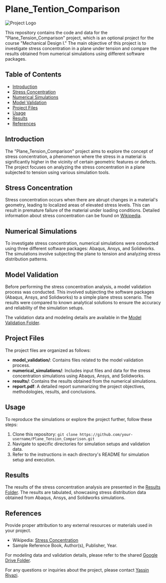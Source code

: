 # Plane_Tention_Comparison

![Project Logo](project_logo.png) <!-- If you have a project logo, add it here -->

This repository contains the code and data for the "Plane_Tension_Comparison" project, which is an optional project for the course "Mechanical Design I." The main objective of this project is to investigate stress concentration in a plane under tension and compare the results obtained from numerical simulations using different software packages.

## Table of Contents

- [Introduction](#introduction)
- [Stress Concentration](#stress-concentration)
- [Numerical Simulations](#numerical-simulations)
- [Model Validation](#model-validation)
- [Project Files](#project-files)
- [Usage](#usage)
- [Results](#results)
- [References](#references)

## Introduction

The "Plane_Tension_Comparison" project aims to explore the concept of stress concentration, a phenomenon where the stress in a material is significantly higher in the vicinity of certain geometric features or defects. The project focuses on analyzing the stress concentration in a plane subjected to tension using various simulation tools.

## Stress Concentration

Stress concentration occurs when there are abrupt changes in a material's geometry, leading to localized areas of elevated stress levels. This can result in premature failure of the material under loading conditions. Detailed information about stress concentration can be found on [Wikipedia](https://en.wikipedia.org/wiki/Stress_concentration).

## Numerical Simulations

To investigate stress concentration, numerical simulations were conducted using three different software packages: Abaqus, Ansys, and Solidworks. The simulations involve subjecting the plane to tension and analyzing stress distribution patterns.

## Model Validation

Before performing the stress concentration analysis, a model validation process was conducted. This involved subjecting the software packages (Abaqus, Ansys, and Solidworks) to a simple plane stress scenario. The results were compared to known analytical solutions to ensure the accuracy and reliability of the simulation setups.

The validation data and modeling details are available in the [Model Validation Folder](model_validation/).

## Project Files

The project files are organized as follows:

- **model_validation/**: Contains files related to the model validation process.
- **numerical_simulations/**: Includes input files and data for the stress concentration simulations using Abaqus, Ansys, and Solidworks.
- **results/**: Contains the results obtained from the numerical simulations.
- **report.pdf**: A detailed report summarizing the project objectives, methodologies, results, and conclusions.

## Usage

To reproduce the simulations or explore the project further, follow these steps:

1. Clone this repository: `git clone https://github.com/your-username/Plane_Tension_Comparison.git`
2. Navigate to specific directories for simulation setups and validation data.
3. Refer to the instructions in each directory's README for simulation setup and execution.

## Results

The results of the stress concentration analysis are presented in the [Results Folder](results/). The results are tabulated, showcasing stress distribution data obtained from Abaqus, Ansys, and Solidworks simulations.

## References

Provide proper attribution to any external resources or materials used in your project.

- Wikipedia: [Stress Concentration](https://en.wikipedia.org/wiki/Stress_concentration)
- Sample Reference Book, Author(s), Publisher, Year. 

For modeling data and validation details, please refer to the shared [Google Drive Folder](https://drive.google.com/drive/my-drive).

For any questions or inquiries about the project, please contact [Yassin Riyazi](iyasiniyasin98@gmail.com).
